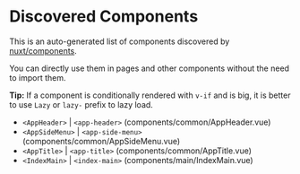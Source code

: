 # Discovered Components

This is an auto-generated list of components discovered by [nuxt/components](https://github.com/nuxt/components).

You can directly use them in pages and other components without the need to import them.

**Tip:** If a component is conditionally rendered with `v-if` and is big, it is better to use `Lazy` or `lazy-` prefix to lazy load.

- `<AppHeader>` | `<app-header>` (components/common/AppHeader.vue)
- `<AppSideMenu>` | `<app-side-menu>` (components/common/AppSideMenu.vue)
- `<AppTitle>` | `<app-title>` (components/common/AppTitle.vue)
- `<IndexMain>` | `<index-main>` (components/main/IndexMain.vue)
